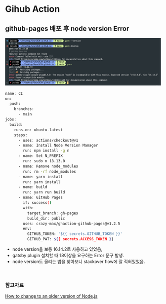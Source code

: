 # Gihub Action

## github-pages 배포 후 node version Error

![node version error](./screen/node%20version%20error.png)

```BASH
name: CI
on:
  push:
    branches:
      - main
jobs:
  build:
    runs-on: ubuntu-latest
    steps:
      - uses: actions/checkout@v1
      - name: Install Node Version Manager
        run: npm install -g n
      - name: Set N_PREFIX
        run: sudo n 18.13.0
      - name: Remove node_modules
        run: rm -rf node_modules
      - name: yarn install
        run: yarn install
      - name: build
        run: yarn run build
      - name: GitHub Pages
        if: success()
        with:
          target_branch: gh-pages
          build_dir: public
        uses: crazy-max/ghaction-github-pages@v1.2.5
        env:
          GITHUB_TOKEN: '${{ secrets.GITHUB_TOKEN }}'
          GITHUB_PAT: ${{ secrets.ACCESS_TOKEN }}
```

- node version을 보통 16.14.2로 사용하고 있었음,
- gatsby plugin 설치할 때 18이상을 요구하는 Error 문구 발생.
- node version도 올리는 법을 찾아보니 stackover flow에 잘 적혀있었음.

<br>

### 참고자료

[How to change to an older version of Node.js](https://stackoverflow.com/questions/7718313/how-to-change-to-an-older-version-of-node-js)
